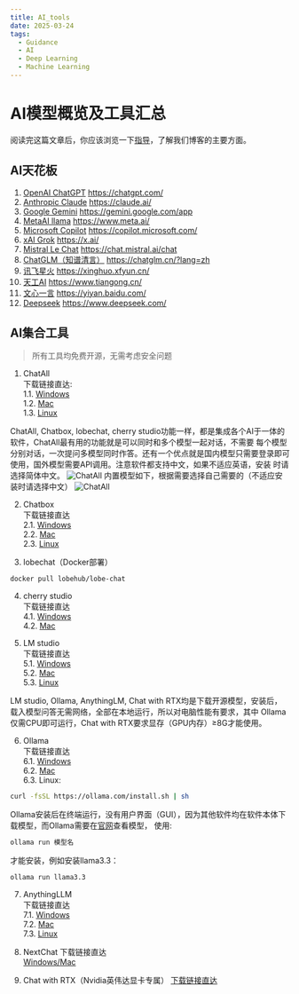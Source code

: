 ```yaml
---
title: AI_tools
date: 2025-03-24
tags:
  - Guidance
  - AI
  - Deep Learning
  - Machine Learning
---
```

# AI模型概览及工具汇总
阅读完这篇文章后，你应该浏览一下[指导](https://alllink-official.github.io/2024/10/24/Guidance/)，了解我们博客的主要方面。

## AI天花板
1. [OpenAI ChatGPT](https://chatgpt.com/) https://chatgpt.com/
2. [Anthropic Claude](https://claude.ai/) https://claude.ai/
3. [Google Gemini](https://gemini.google.com/app) https://gemini.google.com/app
4. [MetaAI llama](https://www.meta.ai/) https://www.meta.ai/
5. [Microsoft Copilot](https://copilot.microsoft.com/) https://copilot.microsoft.com/
6. [xAI Grok](https://x.ai/) https://x.ai/
7. [Mistral Le Chat](https://chat.mistral.ai/chat) https://chat.mistral.ai/chat
8. [ChatGLM（知谱清言）](https://chatglm.cn/?lang=zh) https://chatglm.cn/?lang=zh
9. [讯飞星火](https://xinghuo.xfyun.cn/) https://xinghuo.xfyun.cn/
10. [天工AI](https://www.tiangong.cn/) https://www.tiangong.cn/
11. [文心一言](https://yiyan.baidu.com/) https://yiyan.baidu.com/
12. [Deepseek](https://www.deepseek.com/) https://www.deepseek.com/

## AI集合工具

> 所有工具均免费开源，无需考虑安全问题

1. ChatAll <br>
   下载链接直达: <br>
   1.1. [Windows](https://github.com/ai-shifu/ChatALL/releases/download/v1.83.108/ChatALL-1.83.108-win-x64.exe) <br>
   1.2. [Mac](https://github.com/ai-shifu/ChatALL/releases/download/v1.83.108/ChatALL-1.83.108-mac-arm64.dmg) <br>
   1.3. [Linux](https://github.com/ai-shifu/ChatALL/releases/download/v1.83.108/ChatALL-1.83.108-linux-amd64.deb)

ChatAll, Chatbox, lobechat, cherry studio功能一样，都是集成各个AI于一体的软件，ChatAll最有用的功能就是可以同时和多个模型一起对话，不需要
每个模型分别对话，一次提问多模型同时作答。还有一个优点就是国内模型只需要登录即可使用，国外模型需要API调用。注意软件都支持中文，如果不适应英语，安装
时请选择简体中文。
![ChatAll](/source/_posts/AITSum/AI1.png)
内置模型如下，根据需要选择自己需要的（不适应安装时请选择中文）
![ChatAll](/source/_posts/AITSum/AI2.png)

2. Chatbox <br>
   下载链接直达 <br>
   2.1. [Windows](https://github.com/Bin-Huang/chatbox/releases/download/v0.10.2/Chatbox.CE-0.10.2-Setup.exe) <br>
   2.2. [Mac](https://github.com/Bin-Huang/chatbox/releases/download/v0.10.2/Chatbox.CE-0.10.2-arm64.dmg) <br>
   2.3. [Linux](https://github.com/Bin-Huang/chatbox/releases/download/v0.10.2/Chatbox.CE-0.10.2-amd64.deb)



3. lobechat（Docker部署）<br>
```bash
docker pull lobehub/lobe-chat
```

4. cherry studio <br>
   下载链接直达 <br>
   4.1. [Windows](https://github.com/kangfenmao/cherry-studio/releases/download/v0.8.23/Cherry-Studio-0.8.23-setup.exe) <br>
   4.2. [Mac](https://github.com/kangfenmao/cherry-studio/releases/download/v0.8.23/Cherry-Studio-0.8.23-arm64.dmg) <br>

5. LM studio <br>
   下载链接直达 <br>
   5.1. [Windows](https://releases.lmstudio.ai/win32/x86/0.3.5/2/LM-Studio-0.3.5-Setup.exe) <br>
   5.2. [Mac](https://releases.lmstudio.ai/darwin/arm64/0.3.5/2/LM-Studio-0.3.5-arm64.dmg) <br>
   5.3. [Linux](https://releases.lmstudio.ai/linux/x86/0.3.5/2/LM_Studio-0.3.5.AppImage)

LM studio, Ollama, AnythingLM, Chat with RTX均是下载开源模型，安装后，载入模型问答无需网络，全部在本地运行，所以对电脑性能有要求，其中
Ollama仅需CPU即可运行，Chat with RTX要求显存（GPU内存）≥8G才能使用。

6. Ollama <br>
   下载链接直达 <br>
   6.1. [Windows](https://ollama.com/download/OllamaSetup.exe) <br>
   6.2. [Mac](https://ollama.com/download/Ollama-darwin.zip) <br>
   6.3. Linux:
```bash
curl -fsSL https://ollama.com/install.sh | sh
```

Ollama安装后在终端运行，没有用户界面（GUI），因为其他软件均在软件本体下载模型，而Ollama需要在[官网](https://ollama.com/search)查看模型，
使用:
```bash 
ollama run 模型名
```
才能安装，例如安装llama3.3：
```bash
ollama run llama3.3
```

7. AnythingLLM <br>
   下载链接直达 <br>
   7.1. [Windows](https://s3.us-west-1.amazonaws.com/public.useanything.com/latest/AnythingLLMDesktop.exe) <br>
   7.2. [Mac](https://s3.us-west-1.amazonaws.com/public.useanything.com/latest/AnythingLLMDesktop-Silicon.dmg) <br>
   7.3. [Linux](https://docs.anythingllm.com/installation-desktop/linux#install-using-the-installer-script)

8. NextChat
   下载链接直达 <br>
   [Windows/Mac](https://github.com/ThinkInAIXYZ/deepchat/releases)
9. Chat with RTX（Nvidia英伟达显卡专属） [下载链接直达](https://us.download.nvidia.com/RTX/ChatWithRTX_Installer_9_24.zip)


